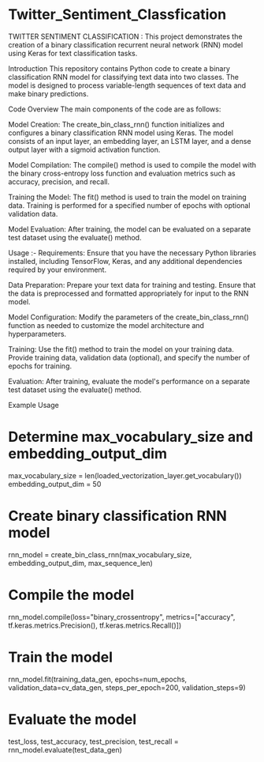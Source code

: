 # Twitter_Sentiment_Classfication
TWITTER SENTIMENT CLASSIFICATION :
This project demonstrates the creation of a binary classification recurrent neural network (RNN) model using Keras for text classification tasks.

Introduction
This repository contains Python code to create a binary classification RNN model for classifying text data into two classes. The model is designed to process variable-length sequences of text data and make binary predictions.

Code Overview
The main components of the code are as follows:

Model Creation: The create_bin_class_rnn() function initializes and configures a binary classification RNN model using Keras. The model consists of an input layer, an embedding layer, an LSTM layer, and a dense output layer with a sigmoid activation function.

Model Compilation: The compile() method is used to compile the model with the binary cross-entropy loss function and evaluation metrics such as accuracy, precision, and recall.

Training the Model: The fit() method is used to train the model on training data. Training is performed for a specified number of epochs with optional validation data.

Model Evaluation: After training, the model can be evaluated on a separate test dataset using the evaluate() method.

Usage :-
Requirements: Ensure that you have the necessary Python libraries installed, including TensorFlow, Keras, and any additional dependencies required by your environment.

Data Preparation: Prepare your text data for training and testing. Ensure that the data is preprocessed and formatted appropriately for input to the RNN model.

Model Configuration: Modify the parameters of the create_bin_class_rnn() function as needed to customize the model architecture and hyperparameters.

Training: Use the fit() method to train the model on your training data. Provide training data, validation data (optional), and specify the number of epochs for training.

Evaluation: After training, evaluate the model's performance on a separate test dataset using the evaluate() method.

Example Usage

# Determine max_vocabulary_size and embedding_output_dim
max_vocabulary_size = len(loaded_vectorization_layer.get_vocabulary())
embedding_output_dim = 50

# Create binary classification RNN model
rnn_model = create_bin_class_rnn(max_vocabulary_size, embedding_output_dim, max_sequence_len)

# Compile the model
rnn_model.compile(loss="binary_crossentropy",
                   metrics=["accuracy", tf.keras.metrics.Precision(), tf.keras.metrics.Recall()])

# Train the model
rnn_model.fit(training_data_gen,
              epochs=num_epochs,
              validation_data=cv_data_gen,
              steps_per_epoch=200,
              validation_steps=9)

# Evaluate the model
test_loss, test_accuracy, test_precision, test_recall = rnn_model.evaluate(test_data_gen)
